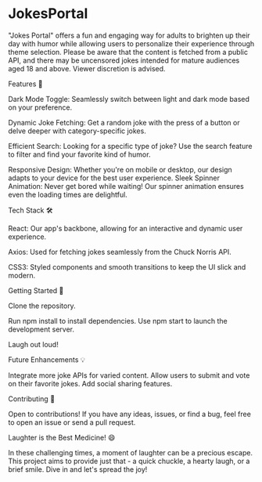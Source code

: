 ﻿# JokesPortal
 "Jokes Portal" offers a fun and engaging way for adults to brighten up their day with humor while allowing users to personalize their experience through theme selection. Please be aware that the content is fetched from a public API, and there may be uncensored jokes intended for mature audiences aged 18 and above. Viewer discretion is advised.


Features 🌟

Dark Mode Toggle: Seamlessly switch between light and dark mode based on your preference.

Dynamic Joke Fetching: Get a random joke with the press of a button or delve deeper with category-specific jokes.

Efficient Search: Looking for a specific type of joke? Use the search feature to filter and find your favorite kind of humor.

Responsive Design: Whether you're on mobile or desktop, our design adapts to your device for the best user experience.
Sleek Spinner Animation: Never get bored while waiting! Our spinner animation ensures even the loading times are delightful.


Tech Stack 🛠

React: Our app's backbone, allowing for an interactive and dynamic user experience.

Axios: Used for fetching jokes seamlessly from the Chuck Norris API.

CSS3: Styled components and smooth transitions to keep the UI slick and modern.

Getting Started 🚀

Clone the repository.

Run npm install to install dependencies.
Use npm start to launch the development server.

Laugh out loud!


Future Enhancements 💡

Integrate more joke APIs for varied content.
Allow users to submit and vote on their favorite jokes.
Add social sharing features.

Contributing 🤝

Open to contributions! If you have any ideas, issues, or find a bug, feel free to open an issue or send a pull request.

Laughter is the Best Medicine! 😄

In these challenging times, a moment of laughter can be a precious escape. This project aims to provide just that - a quick chuckle, a hearty laugh, or a brief smile. Dive in and let's spread the joy!

